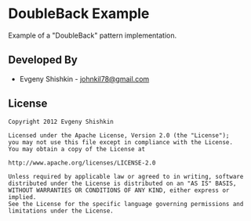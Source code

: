 DoubleBack Example
==================

Example of a "DoubleBack" pattern implementation.

Developed By
------------
* Evgeny Shishkin - <johnkil78@gmail.com>

License
-------

    Copyright 2012 Evgeny Shishkin
    
    Licensed under the Apache License, Version 2.0 (the "License");
    you may not use this file except in compliance with the License.
    You may obtain a copy of the License at
    
    http://www.apache.org/licenses/LICENSE-2.0
    
    Unless required by applicable law or agreed to in writing, software
    distributed under the License is distributed on an "AS IS" BASIS,
    WITHOUT WARRANTIES OR CONDITIONS OF ANY KIND, either express or implied.
    See the License for the specific language governing permissions and
    limitations under the License.
